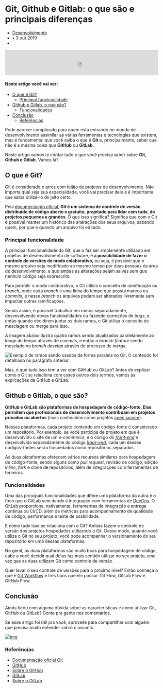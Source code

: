 # Git, Github e Gitlab: o que são e principais diferenças

- [Desenvolvimento](https://www.zup.com.br/categorias/desenvolvimento)
- • 3 out 2019
- 

<iframe width="100%" height="83" scrolling="no" src="https://go.vooozer.com/embed/08520a74" frameborder="0" allowfullscreen="" style="box-sizing: border-box; max-width: 100%; width: 664px; margin: 0px; line-height: 1; border: none; height: 83px !important;"></iframe>

#### Neste artigo você vai ver:

- [O que é Git?](https://www.zup.com.br/blog/git-github-e-gitlab#texto-blog)
  - [Principal funcionalidade](https://www.zup.com.br/blog/git-github-e-gitlab#texto-blog)
- [Github e Gitlab, o que são?](https://www.zup.com.br/blog/git-github-e-gitlab#texto-blog)
  - [Funcionalidades](https://www.zup.com.br/blog/git-github-e-gitlab#texto-blog)
- [‍Conclusão](https://www.zup.com.br/blog/git-github-e-gitlab#texto-blog)
  - [Referências ](https://www.zup.com.br/blog/git-github-e-gitlab#texto-blog)

Pode parecer complicado para quem está entrando no mundo de desenvolvimento assimilar as várias ferramentas e tecnologias que existem, mas é fundamental que você saiba o que é **Git** e, principalmente, saber que não é a mesma coisa que **GitHub** ou **GitLab**.


Neste artigo vamos te contar tudo o que você precisa saber sobre **Git, Github e Gitlab**. Vamos lá?

## O que é Git?

Git é considerado o arroz com feijão de projetos de desenvolvimento. Não importa qual seja sua especialidade, você vai precisar dele e é importante que saiba utilizá-lo do jeito certo.

Pela [documentação oficial](https://git-scm.com/), **Git é um sistema de controle de versão distribuído de código aberto e gratuito, projetado para lidar com tudo, de projetos pequenos a grandes**. O que isso significa? Significa que com o Git é possível manter um histórico das alterações dos seus arquivos, sabendo quem, por que e quando um arquivo foi editado.

### Principal funcionalidade

A principal funcionalidade do Git, que o faz ser amplamente utilizado em projetos de desenvolvimento de software, é **a possibilidade de fazer o controle de versões de modo colaborativo,** ou seja, é possível que o mesmo arquivo seja modificado ao mesmo tempo por duas pessoas da área de desenvolvimento, e que ambas as alterações sejam salvas sem que nenhum código seja sobrescrito.

Para permitir o modo colaborativo, o Git utiliza o conceito de ramificação ou *branch*, onde cada *branch* é uma linha do tempo que possui marcos ou *commits*, e nesse *branch* os arquivos podem ser alterados livremente sem impactar outras ramificações.

Sendo assim, é possível trabalhar em ramos separadamente, desenvolvendo novas funcionalidades ou fazendo correções de *bugs*, e então quando decidirem juntar os dois ramos, o Git utiliza o conceito de mesclagem ou merge para isso.

A imagem abaixo ilustra quatro ramos sendo atualizados paralelamente ao longo do tempo através de *commits*, e então o *branch feature* sendo mesclado no *branch develop* através do processo de *merge*.

![Exemplo de ramos sendo usados de forma paralela no Git. O conteúdo foi detalhado no parágrafo anterior.](https://www.zup.com.br/wp-content/uploads/2022/03/5d9644cf2ae9dfab105b16a3_git-github-e-gitlab.png)

Mas, o que tudo isso tem a ver com GitHub ou GitLab? Antes de explicar como o Git se relaciona com esses outros dois termos, vamos às explicações de GitHub e GitLab.

## Github e Gitlab, o que são?

**GitHub e GitLab são plataformas de hospedagem de código-fonte. Elas permitem que profissionais de desenvolvimento contribuam em projetos privados ou abertos** (mais conhecidos como projetos [open source](https://www.zup.com.br/blog/open-source-no-brasil)).

Nessas plataformas, cada projeto contendo um código-fonte é considerado um repositório. Por exemplo, se você participa de projeto em que é desenvolvido o site de um *e-commerce*, e o código do [*front-end*](https://www.zup.com.br/blog/desenvolvimento-front-end) é desenvolvido separadamente do código [*back-end*](https://www.zup.com.br/blog/back-end-na-zup), cada um desses códigos-fontes serão hospedados como repositórios separados.

As duas plataformas oferecem vários recursos similares para hospedagem de código-fonte, sendo alguns como *pull request*, revisão de código, edição *inline*, *fork* e clone de repositórios, além de integrações com ferramentas de terceiros.



### Funcionalidades

Uma das principais funcionalidades que difere uma plataforma da outra é o foco que o GitLab vem dando à integração com ferramentas de [DevOps](https://www.zup.com.br/blog/tudo-sobre-devops). O GitLab proporciona, nativamente, ferramentas de integração e entrega contínua ou CI/CD, além de métricas para acompanhamento de qualidade de código, performance e teste de usabilidade.

E como tudo isso se relaciona com o Git? Ambas fazem o controle de versão dos projetos hospedados utilizando o Git. Desse modo, quando você utiliza o Git no seu projeto, você pode acompanhar o versionamento do seu repositório em uma dessas plataformas.

No geral, as duas plataformas são muito boas para hospedagem de código, cabe a você decidir qual delas faz mais sentido utilizar no seu projeto, uma vez que as duas utilizam Git como controle de versão.

Quer levar o seu controle de versões para o próximo nível? Então conheça o que é [Git Workflow](https://www.zup.com.br/blog/git-workflow) e três tipos que ele possui: Git Flow, GitLab Flow e GitHub Flow. 

## ‍Conclusão

Ainda ficou com alguma dúvida sobre as características e como utilizar Git, GitHub ou GitLab? Conte pra gente nos comentários.

Se esse artigo foi útil pra você, aproveite para compartilhar com alguém que precisa muito entender sobre o assunto.

[![img](https://www.zup.com.br/wp-content/uploads/2022/06/News-_-Banner-03-1024x128.png)](https://insights.zup.com.br/newsletter?utm_source=insights&utm_medium=referral&utm_campaign=banner&utm_term=git)

### Referências 

- [Documentação oficial Git](https://git-scm.com/)
- [GitHub](https://github.com/)
- [Sobre o GitHub](https://docs.github.com/en/get-started/quickstart/hello-world)
- [GitLab](https://about.gitlab.com/)
- [Sobre o GitLab](https://about.gitlab.com/what-is-gitlab/)